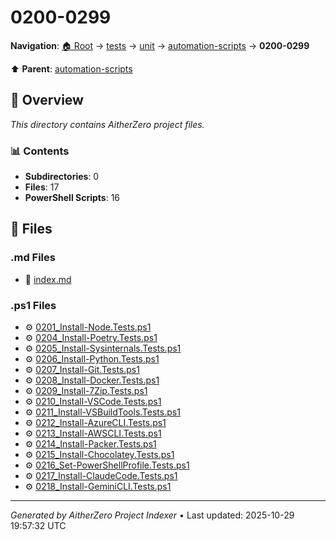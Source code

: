 # 0200-0299

**Navigation**: [🏠 Root](../../../../index.md) → [tests](../../../index.md) → [unit](../../index.md) → [automation-scripts](../index.md) → **0200-0299**

⬆️ **Parent**: [automation-scripts](../index.md)

## 📖 Overview

*This directory contains AitherZero project files.*

### 📊 Contents

- **Subdirectories**: 0
- **Files**: 17
- **PowerShell Scripts**: 16

## 📄 Files

### .md Files

- 📝 [index.md](./index.md)

### .ps1 Files

- ⚙️ [0201_Install-Node.Tests.ps1](./0201_Install-Node.Tests.ps1)
- ⚙️ [0204_Install-Poetry.Tests.ps1](./0204_Install-Poetry.Tests.ps1)
- ⚙️ [0205_Install-Sysinternals.Tests.ps1](./0205_Install-Sysinternals.Tests.ps1)
- ⚙️ [0206_Install-Python.Tests.ps1](./0206_Install-Python.Tests.ps1)
- ⚙️ [0207_Install-Git.Tests.ps1](./0207_Install-Git.Tests.ps1)
- ⚙️ [0208_Install-Docker.Tests.ps1](./0208_Install-Docker.Tests.ps1)
- ⚙️ [0209_Install-7Zip.Tests.ps1](./0209_Install-7Zip.Tests.ps1)
- ⚙️ [0210_Install-VSCode.Tests.ps1](./0210_Install-VSCode.Tests.ps1)
- ⚙️ [0211_Install-VSBuildTools.Tests.ps1](./0211_Install-VSBuildTools.Tests.ps1)
- ⚙️ [0212_Install-AzureCLI.Tests.ps1](./0212_Install-AzureCLI.Tests.ps1)
- ⚙️ [0213_Install-AWSCLI.Tests.ps1](./0213_Install-AWSCLI.Tests.ps1)
- ⚙️ [0214_Install-Packer.Tests.ps1](./0214_Install-Packer.Tests.ps1)
- ⚙️ [0215_Install-Chocolatey.Tests.ps1](./0215_Install-Chocolatey.Tests.ps1)
- ⚙️ [0216_Set-PowerShellProfile.Tests.ps1](./0216_Set-PowerShellProfile.Tests.ps1)
- ⚙️ [0217_Install-ClaudeCode.Tests.ps1](./0217_Install-ClaudeCode.Tests.ps1)
- ⚙️ [0218_Install-GeminiCLI.Tests.ps1](./0218_Install-GeminiCLI.Tests.ps1)

---

*Generated by AitherZero Project Indexer* • Last updated: 2025-10-29 19:57:32 UTC

